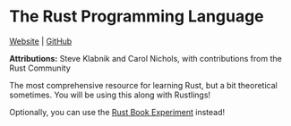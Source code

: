 # The Rust Programming Language

[Website](https://doc.rust-lang.org/book/) | [GitHub](https://github.com/rust-lang/book)

**Attributions:** Steve Klabnik and Carol Nichols, with contributions from the Rust Community

The most comprehensive resource for learning Rust, but a bit theoretical sometimes. You will be using this along with Rustlings!

Optionally, you can use the [Rust Book Experiment](../supplementary/rust_book_experiment.md) instead!
